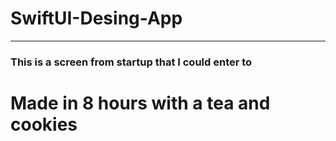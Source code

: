 # SwiftUI-Desing-App
---
### This is a screen from startup that I could enter to 

# Made in 8 hours with a tea and cookies

